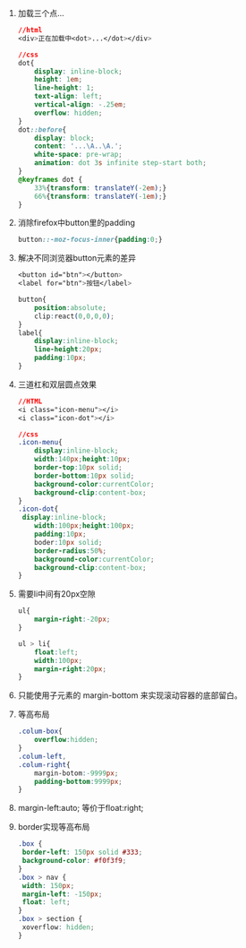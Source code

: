 1. 加载三个点...

   ```css
   //html
   <div>正在加载中<dot>...</dot></div>

   //css
   dot{
       display: inline-block;
       height: 1em;
       line-height: 1;
       text-align: left;
       vertical-align: -.25em;
       overflow: hidden;
   }
   dot::before{
       display: block;
       content: '...\A..\A.';
       white-space: pre-wrap;
       animation: dot 3s infinite step-start both;
   }
   @keyframes dot {
       33%{transform: translateY(-2em);}
       66%{transform: translateY(-1em);}
   }
   ```

2. 消除firefox中button里的padding

   ```css
   button::-moz-focus-inner{padding:0;}
   ```

3. 解决不同浏览器button元素的差异

   ```css
   <button id="btn"></button>
   <label for="btn">按钮</label>

   button{
       position:absolute;
       clip:react(0,0,0,0);
   }
   label{
       display:inline-block;
       line-height:20px;
       padding:10px;
   }
   ```

4. 三道杠和双层圆点效果

   ```css
   //HTML
   <i class="icon-menu"></i>
   <i class="icon-dot"></i>

   //css
   .icon-menu{
       display:inline-block;
       width:140px;height:10px;
       border-top:10px solid;
       border-bottom:10px solid;
       background-color:currentColor;
       background-clip:content-box;
   }
   .icon-dot{
   	display:inline-block;
       width:100px;height:100px;
       padding:10px;
       boder:10px solid;
       border-radius:50%;
       background-color:currentColor;
       background-clip:content-box;
   }
   ```

5. 需要li中间有20px空隙

   ```css
   ul{
       margin-right:-20px;
   }

   ul > li{
       float:left;
       width:100px;
       margin-right:20px;
   }
   ```

6. 只能使用子元素的 margin-bottom 来实现滚动容器的底部留白。

7. 等高布局

   ```css
   .colum-box{
       overflow:hidden;
   }
   .colum-left,
   .colum-right{
       margin-botom:-9999px;
       padding-bottom:9999px;
   }
   ```

8. margin-left:auto;  等价于float:right;

9. border实现等高布局

   ```css
   .box {
   	border-left: 150px solid #333;
   	background-color: #f0f3f9;
   }
   .box > nav {
   	width: 150px;
   	margin-left: -150px;
   	float: left;
   }
   .box > section {
   	xoverflow: hidden;
   }
   ```

   ​

